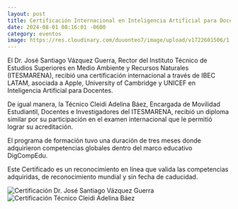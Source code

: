 ```yaml
---
layout: post
title: Certificación Internacional en Inteligencia Artificial para Docentes en ITESMARENA
date: 2024-08-01 08:16:01 -0600
category: eventos
image: https://res.cloudinary.com/duuonteo7/image/upload/v1722601506/1.jpg
---
```

El Dr. José Santiago Vázquez Guerra, Rector del Instituto Técnico de Estudios Superiores en Medio Ambiente y Recursos Naturales (ITESMARENA), recibió una certificación internacional a través de IBEC LATAM, asociada a Apple, University of Cambridge y UNICEF en Inteligencia Artificial para Docentes.

De igual manera, la Técnico Cleidi Adelina Báez, Encargada de Movilidad Estudiantil, Docentes e Investigadores del ITESMARENA, recibió un diploma similar por su participación en el examen internacional que le permitió lograr su acreditación.

El programa de formación tuvo una duración de tres meses donde adquirieron competencias globales dentro del marco educativo DigCompEdu.

Este Certificado es un reconocimiento en línea que valida las competencias adquiridas, de reconocimiento mundial y sin fecha de caducidad.

![Certificación Dr. José Santiago Vázquez Guerra](https://res.cloudinary.com/duuonteo7/image/upload/v1722601506/1.jpg)
![Certificación Técnico Cleidi Adelina Báez](https://res.cloudinary.com/duuonteo7/image/upload/v1722601506/2.jpg)
